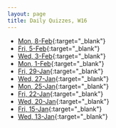 ```yaml
---
layout: page
title: Daily Quizzes, W16
---
```


<!--
* [Wed, 17-Feb](){:target="_blank"}
* [Mon, 15-Feb](){:target="_blank"}
-->

* [Mon, 8-Feb](http://goo.gl/forms/y1yIQn6bAJ){:target="_blank"}
* [Fri, 5-Feb](http://goo.gl/forms/6rcVZK3CZB){:target="_blank"}
* [Wed, 3-Feb](http://goo.gl/forms/mFrP0ilUVA){:target="_blank"}
* [Mon, 1-Feb](http://goo.gl/forms/WUE4kr0iUJ){:target="_blank"}
* [Fri, 29-Jan](http://goo.gl/forms/FCKbRB8E6z){:target="_blank"}
* [Wed, 27-Jan](http://goo.gl/forms/dTOFBFNCtx){:target="_blank"}
* [Mon, 25-Jan](http://goo.gl/forms/nkPlgwmkbT){:target="_blank"}
* [Fri, 22-Jan](http://goo.gl/forms/gCxt5byzaG){:target="_blank"}
* [Wed, 20-Jan](http://goo.gl/forms/acdehNdbEI){:target="_blank"}
* [Fri, 15-Jan](http://goo.gl/forms/cZwVAarfKj){:target="_blank"}
* [Wed, 13-Jan](http://goo.gl/forms/8KLiAGqT5h){:target="_blank"}
